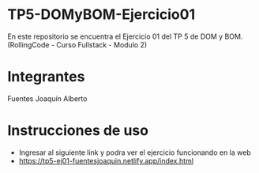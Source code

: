 # TP5-DOMyBOM-Ejercicio01
En este repositorio se encuentra el Ejercicio 01 del TP 5 de DOM y BOM. (RollingCode - Curso Fullstack - Modulo 2)

# Integrantes
Fuentes Joaquín Alberto

# Instrucciones de uso
- Ingresar al siguiente link y podra ver el ejercicio funcionando en la web
- https://tp5-ej01-fuentesjoaquin.netlify.app/index.html



